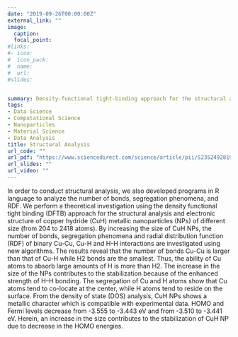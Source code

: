 ```yaml
---
date: "2019-09-26T00:00:00Z"
external_link: ""
image:
  caption: 
  focal_point: 
#links:
#- icon: 
#  icon_pack: 
#  name: 
#  url: 
#slides: 


summary: Density-functional tight-binding approach for the structural analysis and electronic structure of copper hydride metallic nanoparticles 
tags:
- Data Science
- Computational Science
- Nanoparticles
- Material Science
- Data Analysis
title: Structural Analysis 
url_code: ""
url_pdf: "https://www.sciencedirect.com/science/article/pii/S2352492819307469"
url_slides: ""
url_video: ""
---
```


In order to conduct structural analysis, we also developed programs in R language  to analyze the number of bonds, segregation phenomena, and RDF. We perform a theoretical investigation using the density functional tight binding (DFTB) approach for the structural analysis and electronic structure of copper hydride (CuH) metallic nanoparticles (NPs) of different size (from 204 to 2418 atoms). By increasing the size of CuH NPs, the number of bonds, segregation phenomena and radial distribution function (RDF) of binary Cu-Cu, Cu-H and H-H interactions are investigated using new algorithms. The results reveal that the number of bonds Cu-Cu is larger than that of Cu-H while H2 bonds are the smallest. Thus, the ability of Cu atoms to absorb large amounts of H is more than H2. The increase in the size of the NPs contributes to the stabilization because of the enhanced strength of H–H bonding. The segregation of Cu and H atoms show that Cu atoms tend to co-locate at the center, while H atoms tend to reside on the surface. From the density of state (DOS) analysis, CuH NPs shows a metallic character which is compatible with experimental data. HOMO and Fermi levels decrease from -3.555 to -3.443 eV and from -3.510 to -3.441 eV. Herein, an increase in the size contributes to the stabilization of CuH NP due to decrease in the HOMO energies.
